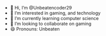 - 👋 Hi, I’m @Unbeatencoder29
- 👀 I’m interested in gaming, and technology
- 🌱 I’m currently learning computer science
- 💞️ I’m looking to collaborate on gaming
- 😄 Pronouns: Unbeaten
